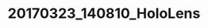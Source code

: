---
layout: default
category: bts
tags: ["unity","hololens"]
video: "https://player.vimeo.com/video/209812675?badge=0&amp;autopause=0&amp;player_id=0&amp;app_id=72231"
title: "20170323_140810_HoloLens"
thumbnail: "https://i.vimeocdn.com/video/625450362_295x166.jpg?r=pad"
---